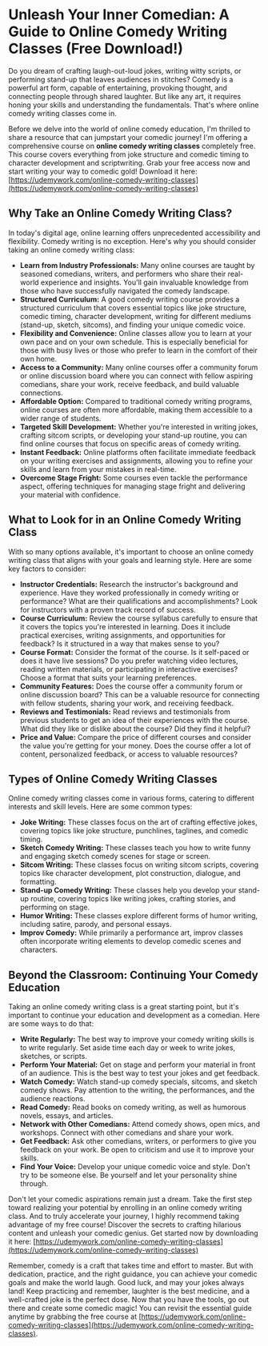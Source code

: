 # Unleash Your Inner Comedian: A Guide to Online Comedy Writing Classes (Free Download!)

Do you dream of crafting laugh-out-loud jokes, writing witty scripts, or performing stand-up that leaves audiences in stitches? Comedy is a powerful art form, capable of entertaining, provoking thought, and connecting people through shared laughter. But like any art, it requires honing your skills and understanding the fundamentals. That's where online comedy writing classes come in.

Before we delve into the world of online comedy education, I'm thrilled to share a resource that can jumpstart your comedic journey! I'm offering a comprehensive course on **online comedy writing classes** completely free. This course covers everything from joke structure and comedic timing to character development and scriptwriting. Grab your free access now and start writing your way to comedic gold! Download it here: [https://udemywork.com/online-comedy-writing-classes](https://udemywork.com/online-comedy-writing-classes)

## Why Take an Online Comedy Writing Class?

In today's digital age, online learning offers unprecedented accessibility and flexibility. Comedy writing is no exception. Here's why you should consider taking an online comedy writing class:

*   **Learn from Industry Professionals:** Many online courses are taught by seasoned comedians, writers, and performers who share their real-world experience and insights. You'll gain invaluable knowledge from those who have successfully navigated the comedy landscape.
*   **Structured Curriculum:** A good comedy writing course provides a structured curriculum that covers essential topics like joke structure, comedic timing, character development, writing for different mediums (stand-up, sketch, sitcoms), and finding your unique comedic voice.
*   **Flexibility and Convenience:** Online classes allow you to learn at your own pace and on your own schedule. This is especially beneficial for those with busy lives or those who prefer to learn in the comfort of their own home.
*   **Access to a Community:** Many online courses offer a community forum or online discussion board where you can connect with fellow aspiring comedians, share your work, receive feedback, and build valuable connections.
*   **Affordable Option:** Compared to traditional comedy writing programs, online courses are often more affordable, making them accessible to a wider range of students.
*   **Targeted Skill Development:** Whether you're interested in writing jokes, crafting sitcom scripts, or developing your stand-up routine, you can find online courses that focus on specific areas of comedy writing.
*   **Instant Feedback:** Online platforms often facilitate immediate feedback on your writing exercises and assignments, allowing you to refine your skills and learn from your mistakes in real-time.
*   **Overcome Stage Fright:** Some courses even tackle the performance aspect, offering techniques for managing stage fright and delivering your material with confidence.

## What to Look for in an Online Comedy Writing Class

With so many options available, it's important to choose an online comedy writing class that aligns with your goals and learning style. Here are some key factors to consider:

*   **Instructor Credentials:** Research the instructor's background and experience. Have they worked professionally in comedy writing or performance? What are their qualifications and accomplishments? Look for instructors with a proven track record of success.
*   **Course Curriculum:** Review the course syllabus carefully to ensure that it covers the topics you're interested in learning. Does it include practical exercises, writing assignments, and opportunities for feedback? Is it structured in a way that makes sense to you?
*   **Course Format:** Consider the format of the course. Is it self-paced or does it have live sessions? Do you prefer watching video lectures, reading written materials, or participating in interactive exercises? Choose a format that suits your learning preferences.
*   **Community Features:** Does the course offer a community forum or online discussion board? This can be a valuable resource for connecting with fellow students, sharing your work, and receiving feedback.
*   **Reviews and Testimonials:** Read reviews and testimonials from previous students to get an idea of their experiences with the course. What did they like or dislike about the course? Did they find it helpful?
*   **Price and Value:** Compare the price of different courses and consider the value you're getting for your money. Does the course offer a lot of content, personalized feedback, or access to valuable resources?

## Types of Online Comedy Writing Classes

Online comedy writing classes come in various forms, catering to different interests and skill levels. Here are some common types:

*   **Joke Writing:** These classes focus on the art of crafting effective jokes, covering topics like joke structure, punchlines, taglines, and comedic timing.
*   **Sketch Comedy Writing:** These classes teach you how to write funny and engaging sketch comedy scenes for stage or screen.
*   **Sitcom Writing:** These classes focus on writing sitcom scripts, covering topics like character development, plot construction, dialogue, and formatting.
*   **Stand-up Comedy Writing:** These classes help you develop your stand-up routine, covering topics like writing jokes, crafting stories, and performing on stage.
*   **Humor Writing:** These classes explore different forms of humor writing, including satire, parody, and personal essays.
*   **Improv Comedy:** While primarily a performance art, improv classes often incorporate writing elements to develop comedic scenes and characters.

## Beyond the Classroom: Continuing Your Comedy Education

Taking an online comedy writing class is a great starting point, but it's important to continue your education and development as a comedian. Here are some ways to do that:

*   **Write Regularly:** The best way to improve your comedy writing skills is to write regularly. Set aside time each day or week to write jokes, sketches, or scripts.
*   **Perform Your Material:** Get on stage and perform your material in front of an audience. This is the best way to test your jokes and get feedback.
*   **Watch Comedy:** Watch stand-up comedy specials, sitcoms, and sketch comedy shows. Pay attention to the writing, the performances, and the audience reactions.
*   **Read Comedy:** Read books on comedy writing, as well as humorous novels, essays, and articles.
*   **Network with Other Comedians:** Attend comedy shows, open mics, and workshops. Connect with other comedians and share your work.
*   **Get Feedback:** Ask other comedians, writers, or performers to give you feedback on your work. Be open to criticism and use it to improve your skills.
*   **Find Your Voice:** Develop your unique comedic voice and style. Don't try to be someone else. Be yourself and let your personality shine through.

Don't let your comedic aspirations remain just a dream. Take the first step toward realizing your potential by enrolling in an online comedy writing class. And to truly accelerate your journey, I highly recommend taking advantage of my free course! Discover the secrets to crafting hilarious content and unleash your comedic genius. Get started now by downloading it here: [https://udemywork.com/online-comedy-writing-classes](https://udemywork.com/online-comedy-writing-classes)

Remember, comedy is a craft that takes time and effort to master. But with dedication, practice, and the right guidance, you can achieve your comedic goals and make the world laugh. Good luck, and may your jokes always land! Keep practicing and remember, laughter is the best medicine, and a well-crafted joke is the perfect dose. Now that you have the tools, go out there and create some comedic magic! You can revisit the essential guide anytime by grabbing the free course at [https://udemywork.com/online-comedy-writing-classes](https://udemywork.com/online-comedy-writing-classes).

